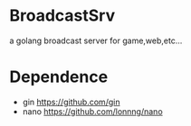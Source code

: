 # BroadcastSrv
a golang broadcast server for game,web,etc...

# Dependence
* gin https://github.com/gin
* nano https://github.com/lonnng/nano
